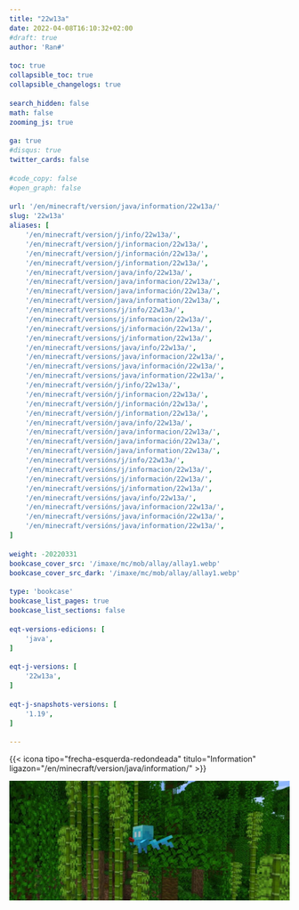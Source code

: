 ```yaml
---
title: "22w13a"
date: 2022-04-08T16:10:32+02:00
#draft: true
author: 'Ran#'

toc: true
collapsible_toc: true
collapsible_changelogs: true

search_hidden: false
math: false
zooming_js: true

ga: true
#disqus: true
twitter_cards: false

#code_copy: false
#open_graph: false

url: '/en/minecraft/version/java/information/22w13a/'
slug: '22w13a'
aliases: [
    '/en/minecraft/version/j/info/22w13a/',
    '/en/minecraft/version/j/informacion/22w13a/',
    '/en/minecraft/version/j/información/22w13a/',
    '/en/minecraft/version/j/information/22w13a/',
    '/en/minecraft/version/java/info/22w13a/',
    '/en/minecraft/version/java/informacion/22w13a/',
    '/en/minecraft/version/java/información/22w13a/',
    '/en/minecraft/version/java/information/22w13a/',
    '/en/minecraft/versions/j/info/22w13a/',
    '/en/minecraft/versions/j/informacion/22w13a/',
    '/en/minecraft/versions/j/información/22w13a/',
    '/en/minecraft/versions/j/information/22w13a/',
    '/en/minecraft/versions/java/info/22w13a/',
    '/en/minecraft/versions/java/informacion/22w13a/',
    '/en/minecraft/versions/java/información/22w13a/',
    '/en/minecraft/versions/java/information/22w13a/',
    '/en/minecraft/versión/j/info/22w13a/',
    '/en/minecraft/versión/j/informacion/22w13a/',
    '/en/minecraft/versión/j/información/22w13a/',
    '/en/minecraft/versión/j/information/22w13a/',
    '/en/minecraft/versión/java/info/22w13a/',
    '/en/minecraft/versión/java/informacion/22w13a/',
    '/en/minecraft/versión/java/información/22w13a/',
    '/en/minecraft/versión/java/information/22w13a/',
    '/en/minecraft/versións/j/info/22w13a/',
    '/en/minecraft/versións/j/informacion/22w13a/',
    '/en/minecraft/versións/j/información/22w13a/',
    '/en/minecraft/versións/j/information/22w13a/',
    '/en/minecraft/versións/java/info/22w13a/',
    '/en/minecraft/versións/java/informacion/22w13a/',
    '/en/minecraft/versións/java/información/22w13a/',
    '/en/minecraft/versións/java/information/22w13a/',
]

weight: -20220331
bookcase_cover_src: '/imaxe/mc/mob/allay/allay1.webp'
bookcase_cover_src_dark: '/imaxe/mc/mob/allay/allay1.webp'

type: 'bookcase'
bookcase_list_pages: true
bookcase_list_sections: false

eqt-versions-edicions: [
    'java',
]

eqt-j-versions: [
    '22w13a',
]

eqt-j-snapshots-versions: [
    '1.19',
]

---
```


{{< icona tipo="frecha-esquerda-redondeada" titulo="Information" ligazon="/en/minecraft/version/java/information/" >}}

<img title="22w13a" alt="22w13a" src="/imaxe/mc/mob/allay/allay1.webp">
